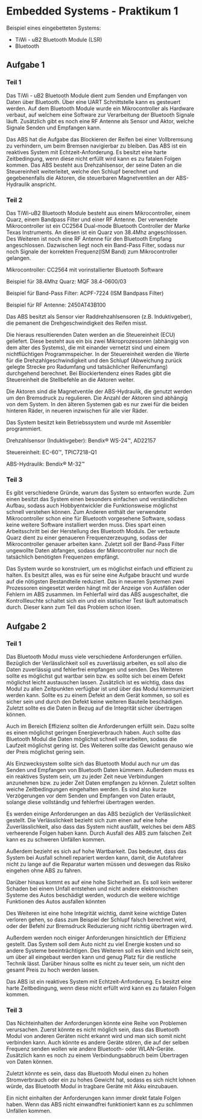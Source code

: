 # Embedded Systems - Praktikum 1

Beispiel eines eingebetteten Systems:

- TiWi - uB2 Bluetooth Module (LSR)
- Bluetooth

## Aufgabe 1

### Teil 1

Das TiWi - uB2 Bluetooth Module dient zum Senden und Empfangen von Daten über Bluetooth. Über eine UART Schnittstelle kann es gesteuert werden. Auf dem Bluetooth Module wurde ein Mikrocontroller als Hardware verbaut, auf welchem eine Software zur Verarbeitung der Bluetooth Signale läuft. Zusätzlich gibt es noch eine RF Antenne als Sensor und Aktor, welche Signale Senden und Empfangen kann.



Das ABS hat die Aufgabe das Blockieren der Reifen bei einer Vollbremsung zu verhindern, um beim Bremsen navigierbar zu bleiben. Das ABS ist ein reaktives System mit Echtzeit-Anforderung. Es besitzt eine harte Zeitbedingung, wenn diese nicht erfüllt wird kann es zu fatalen Folgen kommen. Das ABS besteht aus Drehzahlsensor, der seine Daten an die Steuereinheit weiterleitet, welche den Schlupf berechnet und gegebenenfalls die Aktoren, die steuerbaren Magnetventilen an der ABS-Hydraulik anspricht.

### Teil 2

Das TiWi-uB2 Bluetooth Module besteht aus einem Mikrocontroller, einem Quarz, einem Bandpass Filter und einer RF Antenne. Der verwendete Mikrocontroller ist ein CC2564 Dual-mode Bluetooth Controller der Marke Texas Instruments. An diesen ist ein Quarz von 38.4Mhz angeschlossen. Des Weiteren ist noch eine RF Antenne für den Bluetooth Empfang angeschlossen. Dazwischen liegt noch ein Band-Pass Filter, sodass nur noch Signale der korrekten Frequenz(ISM Band) zum Mikrocontroller gelangen.

Mikrocontroller: CC2564 mit vorinstallierter Bluetooth Software

Beispiel für 38.4Mhz Quarz: MQF 38.4-0600/03

Beispiel für Band-Pass Filter: ACPF-7224 (ISM Bandpass Filter)

Beispiel für RF Antenne: 2450AT43B100



Das ABS besitzt als Sensor vier Raddrehzahlsensoren (z.B. Induktivgeber), die pemanent die Drehgeschwindigkeit des Reifen misst. 

Die hieraus resultierenden Daten werden an die Steuereinheit (ECU) geliefert. Diese besteht aus ein bis zwei Mikroprozessoren (abhängig von dem alter des Systems), die mit einander vernetzt sind und einem nichtflüchtigen Programmspeicher. In der Steuereinheit werden die Werte für die Drehzahlgeschwindigkeit und den Schlupf (Abweichung zurück gelegte Strecke pro Radumfang und tatsächlicher Reifenumfang) durchgehend berechnet. Bei Blockiertendenz eines Rades gibt die Steuereinheit die Stellbefehle an die Aktoren weiter.

Die Aktoren sind die Magnetventile der ABS-Hydraulik, die genutzt werden um den Bremsdruck zu regulieren. Die Anzahl der Aktoren sind abhängig von dem System. In den älteren Systemen gab es nur zwei für die beiden hinteren Räder, in neueren inzwischen für alle vier Räder.

Das System besitzt kein Betriebssystem und wurde mit Assembler programmiert. 

Drehzahlsensor (Induktivgeber): Bendix® WS-24™, AD22157

Steuereinheit:  EC-60™, TPIC7218-Q1

ABS-Hydraulik: Bendix® M-32™

### Teil 3

Es gibt verschiedene Gründe, warum das System so entworfen wurde. Zum einen besitzt das System einen besonders einfachen und verständlichen Aufbau, sodass auch Hobbyentwickler die Funktionsweise möglichst schnell verstehen können. Zum Anderen enthält der verwendete Mikrocontroller schon eine für Bluetooth vorgesehene Software, sodass keine weitere Software installiert werden muss. Dies spart einen Arbeitsschritt bei der Herstellung des Bluetooth Moduls. Der verbaute Quarz dient zu einer genaueren Frequenzerzeugung, sodass der Mikrocontroller genauer arbeiten kann. Zuletzt soll der Band-Pass Filter ungewollte Daten abfangen, sodass der Mikrocontroller nur noch die tatsächlich benötigten Frequenzen empfängt.



Das System wurde so konstruiert, um es möglichst einfach und effizient zu halten. Es besitzt alles, was es für seine eine Aufgabe braucht und wurde auf die nötigsten Bestandteile reduziert. Das in neueren Systemen zwei Prozessoren eingesetzt werden hängt mit der Anzeige von Ausfällen oder Fehlern im ABS zusammen. Im Fehlerfall wird das ABS ausgeschaltet, die Kontrollleuchte schaltet sich ein und ein statischer Test läuft automatisch durch. Dieser kann zum Teil das Problem schon lösen.

## Aufgabe 2

### Teil 1

Das Bluetooth Modul muss viele verschiedene Anforderungen erfüllen. Bezüglich der Verlässlichkeit soll es zuverlässig arbeiten, es soll also die Daten zuverlässig und fehlerfrei empfangen und senden. Des Weiteren sollte es möglichst gut wartbar sein bzw. es sollte sich bei einem Defekt möglichst leicht austauschen lassen. Zusätzlich ist es wichtig, dass das Modul zu allen Zeitpunkten verfügbar ist und über das Modul kommuniziert werden kann. Sollte es zu einem Defekt an dem Gerät kommen, so soll es sicher sein und durch den Defekt keine weiteren Bauteile beschädigen. Zuletzt sollte es die Daten in Bezug auf die Integrität sicher übertragen können.

Auch im Bereich Effizienz sollten die Anforderungen erfüllt sein. Dazu sollte es einen möglichst geringen Energieverbrauch haben. Auch sollte das Bluetooth Modul die Daten möglichst schnell verarbeiten, sodass die Laufzeit möglichst gering ist. Des Weiteren sollte das Gewicht genauso wie der Preis möglichst gering sein.

Als Einzwecksystem sollte sich das Bluetooth Modul auch nur um das Senden und Empfangen von Bluetooth Daten kümmern. Außerdem muss es ein reaktives System sein, um zu jeder Zeit neue Verbindungen anzunehmen bzw. zu jeder Zeit Daten empfangen zu können. Zuletzt sollten weiche Zeitbedingungen eingehalten werden. Es sind also kurze Verzögerungen vor dem Senden und Empfangen von Daten erlaubt, solange diese vollständig und fehlerfrei übertragen werden.



Es werden einige Anforderungen an das ABS bezüglich der Verlässlichkeit gestellt. Die Verlässlichkeit bezieht sich zum einen auf eine hohe Zuverlässlichkeit, also dass das System nicht ausfällt, welches bei dem ABS verheerende Folgen haben kann. Durch Ausfall des ABS zum falschen Zeit kann es zu schweren Unfällen kommen. 

Außerdem bezieht es sich auf hohe Wartbarkeit. Das bedeutet, dass das System bei Ausfall schnell repariert werden kann, damit, die Autofahrer nicht zu lange auf die Reparatur warten müssen und deswegen das Risiko eingehen ohne ABS zu fahren. 

Darüber hinaus kommt es auf eine hohe Sicherheit an. Es soll kein weiterer Schaden bei einem Unfall entstehen und nicht andere elektronischen Systeme des Autos beschädigt werden, wodurch die weitere wichtige Funktionen des Autos ausfallen könnten

Des Weiteren ist eine hohe Integrität wichtig, damit keine wichtige Daten verloren gehen, so dass zum Beispiel der Schlupf falsch berechnet wird, oder der Befehl zur Bremsdruck Reduzierung nicht richtig übertragen wird. 

Außerdem werden noch einiger Anforderungen hinsichtlich der Effizienz gestellt. Das System soll dem Auto nicht zu viel Energie kosten und so andere Systeme beeinträchtigen. Des Weiteren soll es klein und leicht sein, um über all eingebaut werden kann und genug Platz für die restliche Technik lässt. Darüber hinaus sollte es nicht zu teuer sein, um nicht den gesamt Preis zu hoch werden lassen.

Das ABS ist ein reaktives System mit Echtzeit-Anforderung. Es besitzt eine harte Zeitbedingung, wenn diese nicht erfüllt wird kann es zu fatalen Folgen kommen. 

### Teil 3

Das Nichteinhalten der Anforderungen könnte eine Reihe von Problemen verursachen. Zuerst könnte es nicht möglich sein, dass das Bluetooth Modul von anderen Geräten nicht erkannt wird und man sich somit nicht verbinden kann. Auch könnte es andere Geräte stören, die auf der selben Frequenz senden wollen wie andere Bluetooth- oder WLAN-Geräte. Zusätzlich kann es noch zu einem Verbindungsabbruch beim Übertragen von Daten können.

Zuletzt könnte es sein, dass das Bluetooth Modul einen zu hohen Stromverbrauch oder ein zu hohes Gewicht hat, sodass es sich nicht lohnen würde, das Bluetooth Modul in tragbare Geräte mit Akku einzubauen.



Ein nicht einhalten der Anforderungen kann immer direkt fatale Folgen haben. Wenn das ABS nicht einwandfrei funktioniert kann es zu schlimmen Unfällen kommen.

